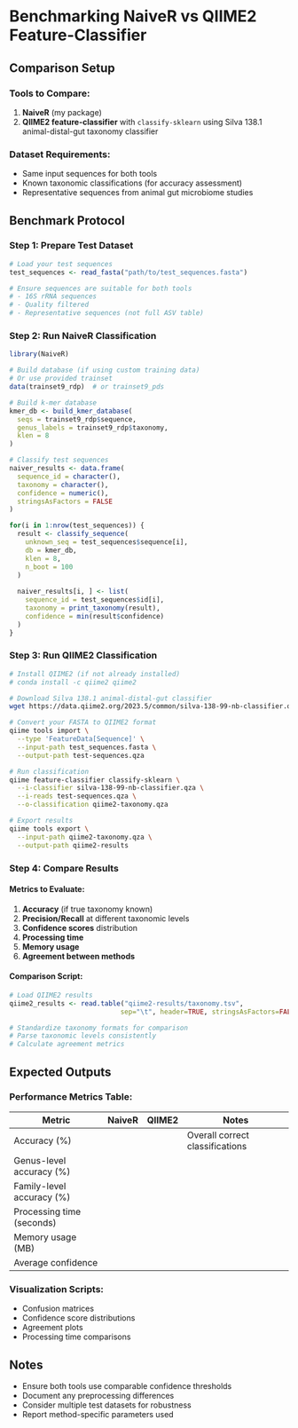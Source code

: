 # Benchmarking NaiveR vs QIIME2 Feature-Classifier

## Comparison Setup

### Tools to Compare:
1. **NaiveR** (my package)
2. **QIIME2 feature-classifier** with `classify-sklearn` using Silva 138.1 animal-distal-gut taxonomy classifier

### Dataset Requirements:
- Same input sequences for both tools
- Known taxonomic classifications (for accuracy assessment)
- Representative sequences from animal gut microbiome studies

## Benchmark Protocol

### Step 1: Prepare Test Dataset
```r
# Load your test sequences
test_sequences <- read_fasta("path/to/test_sequences.fasta")

# Ensure sequences are suitable for both tools
# - 16S rRNA sequences
# - Quality filtered
# - Representative sequences (not full ASV table)
```

### Step 2: Run NaiveR Classification
```r
library(NaiveR)

# Build database (if using custom training data)
# Or use provided trainset
data(trainset9_rdp)  # or trainset9_pds

# Build k-mer database
kmer_db <- build_kmer_database(
  seqs = trainset9_rdp$sequence,
  genus_labels = trainset9_rdp$taxonomy,
  klen = 8
)

# Classify test sequences
naiver_results <- data.frame(
  sequence_id = character(),
  taxonomy = character(),
  confidence = numeric(),
  stringsAsFactors = FALSE
)

for(i in 1:nrow(test_sequences)) {
  result <- classify_sequence(
    unknown_seq = test_sequences$sequence[i],
    db = kmer_db,
    klen = 8,
    n_boot = 100
  )
  
  naiver_results[i, ] <- list(
    sequence_id = test_sequences$id[i],
    taxonomy = print_taxonomy(result),
    confidence = min(result$confidence)
  )
}
```

### Step 3: Run QIIME2 Classification
```bash
# Install QIIME2 (if not already installed)
# conda install -c qiime2 qiime2

# Download Silva 138.1 animal-distal-gut classifier
wget https://data.qiime2.org/2023.5/common/silva-138-99-nb-classifier.qza

# Convert your FASTA to QIIME2 format
qiime tools import \
  --type 'FeatureData[Sequence]' \
  --input-path test_sequences.fasta \
  --output-path test-sequences.qza

# Run classification
qiime feature-classifier classify-sklearn \
  --i-classifier silva-138-99-nb-classifier.qza \
  --i-reads test-sequences.qza \
  --o-classification qiime2-taxonomy.qza

# Export results
qiime tools export \
  --input-path qiime2-taxonomy.qza \
  --output-path qiime2-results
```

### Step 4: Compare Results

#### Metrics to Evaluate:
1. **Accuracy** (if true taxonomy known)
2. **Precision/Recall** at different taxonomic levels
3. **Confidence scores** distribution
4. **Processing time**
5. **Memory usage**
6. **Agreement between methods**

#### Comparison Script:
```r
# Load QIIME2 results
qiime2_results <- read.table("qiime2-results/taxonomy.tsv", 
                            sep="\t", header=TRUE, stringsAsFactors=FALSE)

# Standardize taxonomy formats for comparison
# Parse taxonomic levels consistently
# Calculate agreement metrics
```

## Expected Outputs

### Performance Metrics Table:
| Metric | NaiveR | QIIME2 | Notes |
|--------|--------|--------|-------|
| Accuracy (%) | | | Overall correct classifications |
| Genus-level accuracy (%) | | | |
| Family-level accuracy (%) | | | |
| Processing time (seconds) | | | |
| Memory usage (MB) | | | |
| Average confidence | | | |

### Visualization Scripts:
- Confusion matrices
- Confidence score distributions
- Agreement plots
- Processing time comparisons

## Notes
- Ensure both tools use comparable confidence thresholds
- Document any preprocessing differences
- Consider multiple test datasets for robustness
- Report method-specific parameters used
